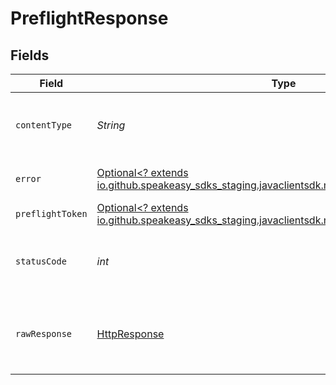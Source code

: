 # PreflightResponse


## Fields

| Field                                                                                                                                    | Type                                                                                                                                     | Required                                                                                                                                 | Description                                                                                                                              |
| ---------------------------------------------------------------------------------------------------------------------------------------- | ---------------------------------------------------------------------------------------------------------------------------------------- | ---------------------------------------------------------------------------------------------------------------------------------------- | ---------------------------------------------------------------------------------------------------------------------------------------- |
| `contentType`                                                                                                                            | *String*                                                                                                                                 | :heavy_check_mark:                                                                                                                       | HTTP response content type for this operation                                                                                            |
| `error`                                                                                                                                  | [Optional<? extends io.github.speakeasy_sdks_staging.javaclientsdk.models.shared.Error>](../../models/shared/Error.md)                   | :heavy_minus_sign:                                                                                                                       | Default error response                                                                                                                   |
| `preflightToken`                                                                                                                         | [Optional<? extends io.github.speakeasy_sdks_staging.javaclientsdk.models.shared.PreflightToken>](../../models/shared/PreflightToken.md) | :heavy_minus_sign:                                                                                                                       | OK                                                                                                                                       |
| `statusCode`                                                                                                                             | *int*                                                                                                                                    | :heavy_check_mark:                                                                                                                       | HTTP response status code for this operation                                                                                             |
| `rawResponse`                                                                                                                            | [HttpResponse<InputStream>](https://docs.oracle.com/en/java/javase/11/docs/api/java.net.http/java/net/http/HttpResponse.html)            | :heavy_check_mark:                                                                                                                       | Raw HTTP response; suitable for custom response parsing                                                                                  |